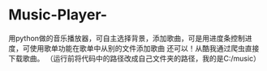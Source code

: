 # Music-Player-
用python做的音乐播放器，可自主选择背景，添加歌曲，可是用进度条控制进度，可使用歌单功能在歌单中从别的文件添加歌曲 还可以！从酷我通过爬虫直接下载歌曲。 （运行前将代码中的路径改成自己文件夹的路径，我的是C:/music）
